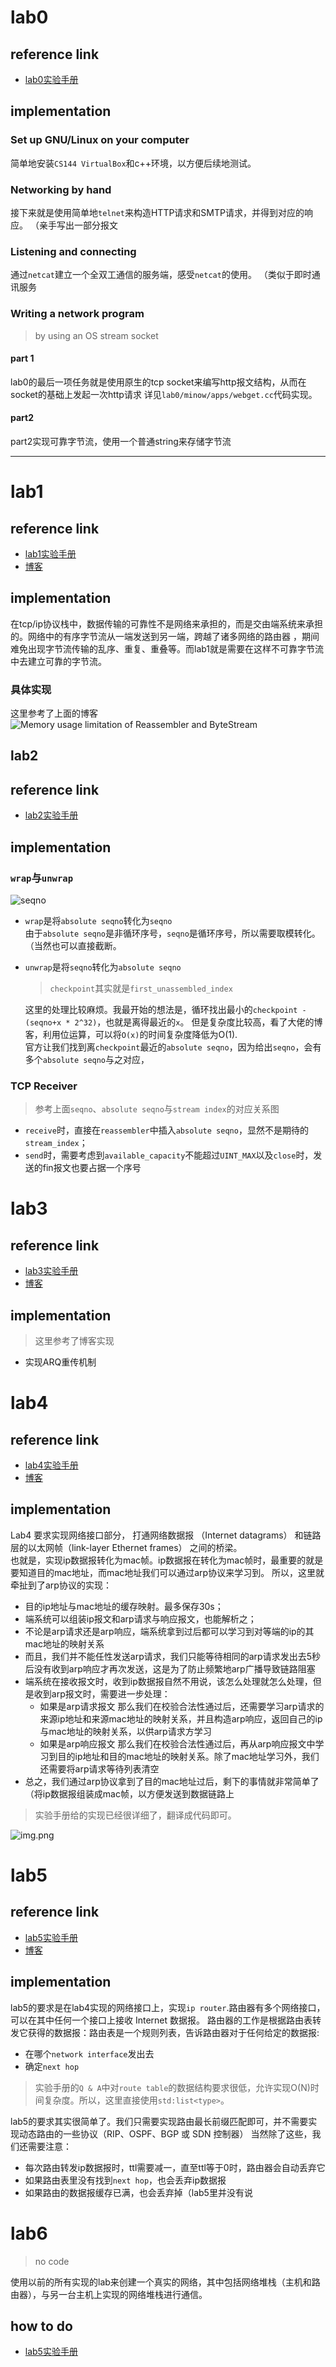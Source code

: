 # lab0

## reference link

- [lab0实验手册](https://cs144.github.io/assignments/check0.pdf)

## implementation

### Set up GNU/Linux on your computer

简单地安装`CS144 VirtualBox`和c++环境，以方便后续地测试。

### Networking by hand

接下来就是使用简单地`telnet`来构造HTTP请求和SMTP请求，并得到对应的响应。
（亲手写出一部分报文

### Listening and connecting

通过`netcat`建立一个全双工通信的服务端，感受`netcat`的使用。
（类似于即时通讯服务

### Writing a network program

> by using an OS stream socket

#### part 1

lab0的最后一项任务就是使用原生的tcp socket来编写http报文结构，从而在socket的基础上发起一次http请求
详见`lab0/minow/apps/webget.cc`代码实现。

#### part2

part2实现可靠字节流，使用一个普通string来存储字节流
***

# lab1

## reference link

- [lab1实验手册](https://cs144.github.io/assignments/check1.pdf)
- [博客](https://hangx-ma.github.io/2023/05/14/cs144-lab1.html)

## implementation

在tcp/ip协议栈中，数据传输的可靠性不是网络来承担的，而是交由端系统来承担的。网络中的有序字节流从一端发送到另一端，跨越了诸多网络的路由器
，期间难免出现字节流传输的乱序、重复、重叠等。而lab1就是需要在这样不可靠字节流中去建立可靠的字节流。

### 具体实现

这里参考了上面的博客<br>
![Memory usage limitation of Reassembler and ByteStream](static/img-unassembled.png)

## lab2

## reference link

- [lab2实验手册](https://cs144.github.io/assignments/check2.pdf)

## implementation

### `wrap`与`unwrap`

![seqno](static/img-seqno.png)

- `wrap`是将`absolute seqno`转化为`seqno` <br>
  由于`absolute seqno`是非循环序号，`seqno`是循环序号，所以需要取模转化。（当然也可以直接截断。

- `unwrap`是将`seqno`转化为`absolute seqno` <br>
  > `checkpoint`其实就是`first_unassembled_index`

  这里的处理比较麻烦。我最开始的想法是，循环找出最小的`checkpoint - (seqno+x * 2^32)`，也就是离得最近的`x`。
  但是复杂度比较高，看了大佬的博客，利用位运算，可以将`O(x)`的时间复杂度降低为O(1). <br>
  官方让我们找到离`checkpoint`最近的`absolute seqno`，因为给出`seqno`，会有多个`absolute seqno`与之对应，

### TCP Receiver

> 参考上面`seqno`、`absolute seqno`与`stream index`的对应关系图

- `receive`时，直接在`reassembler`中插入`absolute seqno`，显然不是期待的`stream_index`；
- `send`时，需要考虑到`available_capacity`不能超过`UINT_MAX`以及`close`时，发送的fin报文也要占据一个序号

# lab3

## reference link

- [lab3实验手册](https://cs144.github.io/assignments/check3.pdf)
- [博客](https://hangx-ma.github.io/2023/05/24/cs144-lab3.html)

## implementation

> 这里参考了博客实现

- 实现ARQ重传机制

# lab4

## reference link

- [lab4实验手册](https://cs144.github.io/assignments/check4.pdf)
- [博客](https://hangx-ma.github.io/2023/05/27/cs144-lab4.html)

## implementation

Lab4 要求实现网络接口部分， 打通网络数据报 （Internet datagrams） 和链路层的以太网帧（link-layer Ethernet frames）
之间的桥梁。<br/>
也就是，实现ip数据报转化为mac帧。ip数据报在转化为mac帧时，最重要的就是要知道目的mac地址，而mac地址我们可以通过arp协议来学习到。
所以，这里就牵扯到了arp协议的实现：

- 目的ip地址与mac地址的缓存映射。最多保存30s；
- 端系统可以组装ip报文和arp请求与响应报文，也能解析之；
- 不论是arp请求还是arp响应，端系统拿到过后都可以学习到对等端的ip的其mac地址的映射关系
- 而且，我们并不能任性发送arp请求，我们只能等待相同的arp请求发出去5秒后没有收到arp响应才再次发送，这是为了防止频繁地arp广播导致链路阻塞
- 端系统在接收报文时，收到ip数据报自然不用说，该怎么处理就怎么处理，但是收到arp报文时，需要进一步处理：
    - 如果是arp请求报文
      那么我们在校验合法性通过后，还需要学习arp请求的来源ip地址和来源mac地址的映射关系，并且构造arp响应，返回自己的ip与mac地址的映射关系，以供arp请求方学习
    - 如果是arp响应报文
      那么我们在校验合法性通过后，再从arp响应报文中学习到目的ip地址和目的mac地址的映射关系。除了mac地址学习外，我们还需要将arp请求等待列表清空
- 总之，我们通过arp协议拿到了目的mac地址过后，剩下的事情就非常简单了（将ip数据报组装成mac帧，以方便发送到数据链路上

> 实验手册给的实现已经很详细了，翻译成代码即可。

![img.png](static/img-lab4-network-interface.png)

# lab5

## reference link

- [lab5实验手册](https://cs144.github.io/assignments/check5.pdf)
- [博客](https://hangx-ma.github.io/2023/05/30/cs144-lab5.html)

## implementation

lab5的要求是在lab4实现的网络接口上，实现`ip router`.路由器有多个网络接口，可以在其中任何一个接口上接收 Internet 数据报。
路由器的工作是根据路由表转发它获得的数据报：路由表是一个规则列表，告诉路由器对于任何给定的数据报:

- 在哪个`network interface`发出去
- 确定`next hop`

> 实验手册的`Q & A`中对`route table`的数据结构要求很低，允许实现O(N)时间复杂度。所以，这里直接使用`std:list<type>`。

lab5的要求其实很简单了。我们只需要实现路由最长前缀匹配即可，并不需要实现动态路由的一些协议（RIP、OSPF、BGP 或 SDN 控制器）
当然除了这些，我们还需要注意：

- 每次路由转发ip数据报时，ttl需要减一，直至ttl等于0时，路由器会自动丢弃它
- 如果路由表里没有找到`next hop`，也会丢弃ip数据报
- 如果路由的数据报缓存已满，也会丢弃掉（lab5里并没有说

# lab6

> no code

使用以前的所有实现的lab来创建一个真实的网络，其中包括网络堆栈（主机和路由器），与另一台主机上实现的网络堆栈进行通信。

## how to do
- [lab5实验手册](https://cs144.github.io/assignments/check6.pdf)
